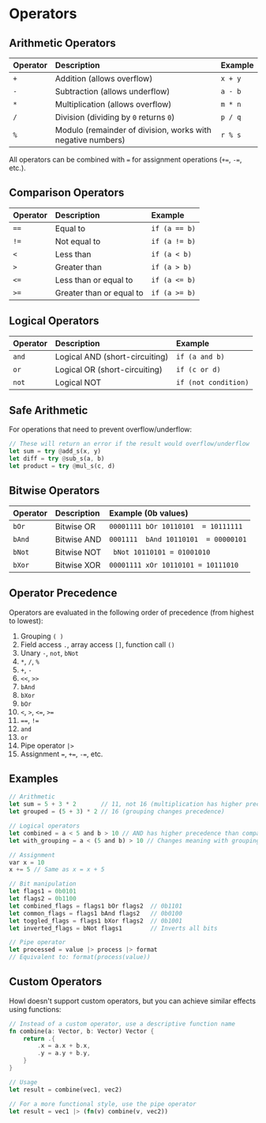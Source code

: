 # Operators

## Arithmetic Operators

| Operator | Description                                                 | Example |
| :------- | :---------------------------------------------------------- | :------ |
| `+`      | Addition (allows overflow)                                  | `x + y` |
| `-`      | Subtraction (allows underflow)                              | `a - b` |
| `*`      | Multiplication (allows overflow)                            | `m * n` |
| `/`      | Division (dividing by `0` returns `0`)                      | `p / q` |
| `%`      | Modulo (remainder of division, works with negative numbers) | `r % s` |

All operators can be combined with `=` for assignment operations (`+=`, `-=`, etc.).

## Comparison Operators

| Operator | Description              | Example       |
| :------- | :----------------------- | :------------ |
| `==`     | Equal to                 | `if (a == b)` |
| `!=`     | Not equal to             | `if (a != b)` |
| `<`      | Less than                | `if (a < b)`  |
| `>`      | Greater than             | `if (a > b)`  |
| `<=`     | Less than or equal to    | `if (a <= b)` |
| `>=`     | Greater than or equal to | `if (a >= b)` |

## Logical Operators

| Operator | Description                    | Example              |
| :------- | :----------------------------- | :------------------- |
| `and`    | Logical AND (short-circuiting) | `if (a and b)`       |
| `or`     | Logical OR (short-circuiting)  | `if (c or d)`        |
| `not`    | Logical NOT                    | `if (not condition)` |

## Safe Arithmetic

For operations that need to prevent overflow/underflow:

```rust
// These will return an error if the result would overflow/underflow
let sum = try @add_s(x, y)
let diff = try @sub_s(a, b)
let product = try @mul_s(c, d)
```

## Bitwise Operators

| Operator | Description | Example (0b values)                  |
| :------- | :---------- | :----------------------------------- |
| `bOr`    | Bitwise OR  | `00001111 bOr 10110101  = 10111111`  |
| `bAnd`   | Bitwise AND | `0001111  bAnd 10110101  = 00000101` |
| `bNot`   | Bitwise NOT | ` bNot 10110101 = 01001010`          |
| `bXor`   | Bitwise XOR | `00001111 xOr 10110101 = 10111010`   |

## Operator Precedence

Operators are evaluated in the following order of precedence (from highest to lowest):

1. Grouping `( )`
2. Field access `.`, array access `[]`, function call `()`
3. Unary `-`, `not`, `bNot`
4. `*`, `/`, `%`
5. `+`, `-`
6. `<<`, `>>`
7. `bAnd`
8. `bXor`
9. `bOr`
10. `<`, `>`, `<=`, `>=`
11. `==`, `!=`
12. `and`
13. `or`
14. Pipe operator `|>`
15. Assignment `=`, `+=`, `-=`, etc.

## Examples

```rust
// Arithmetic
let sum = 5 + 3 * 2       // 11, not 16 (multiplication has higher precedence)
let grouped = (5 + 3) * 2 // 16 (grouping changes precedence)

// Logical operators
let combined = a < 5 and b > 10 // AND has higher precedence than comparison
let with_grouping = a < (5 and b) > 10 // Changes meaning with grouping

// Assignment
var x = 10
x += 5 // Same as x = x + 5

// Bit manipulation
let flags1 = 0b0101
let flags2 = 0b1100
let combined_flags = flags1 bOr flags2  // 0b1101
let common_flags = flags1 bAnd flags2   // 0b0100
let toggled_flags = flags1 bXor flags2  // 0b1001
let inverted_flags = bNot flags1        // Inverts all bits

// Pipe operator
let processed = value |> process |> format
// Equivalent to: format(process(value))
```

## Custom Operators

Howl doesn't support custom operators, but you can achieve similar effects using functions:

```rust
// Instead of a custom operator, use a descriptive function name
fn combine(a: Vector, b: Vector) Vector {
    return .{
        .x = a.x + b.x,
        .y = a.y + b.y,
    }
}

// Usage
let result = combine(vec1, vec2)

// For a more functional style, use the pipe operator
let result = vec1 |> (fn(v) combine(v, vec2))
```
